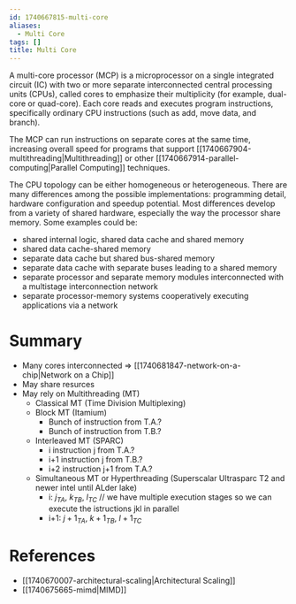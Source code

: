 ```yaml
---
id: 1740667815-multi-core
aliases:
  - Multi Core
tags: []
title: Multi Core
---
```

A multi-core processor (MCP) is a microprocessor on a single integrated circuit (IC) with two or more 
separate interconnected central processing units (CPUs), called cores to emphasize their multiplicity (for example, 
dual-core or quad-core). Each core reads and executes program instructions, 
specifically ordinary CPU instructions (such as add, move data, and branch).

The MCP can run instructions on separate cores at the same time, increasing 
overall speed for programs that support [[1740667904-multithreading|Multithreading]] or other [[1740667914-parallel-computing|Parallel Computing]] techniques.

The CPU topology can be either homogeneous or heterogeneous.
There are many differences among the possible implementations: programming detail, hardware configuration
and speedup potential. Most differences develop from a variety of shared hardware, especially the way the 
processor share memory. Some examples could be:
 - shared internal logic, shared data cache and shared memory
 - shared data cache-shared memory
 - separate data cache but shared bus-shared memory 
 - separate  data cache with separate buses leading to a shared memory
 - separate processor and separate memory modules interconnected with a multistage interconnection 
 network 
 - separate processor-memory systems cooperatively executing applications via a network 

# Summary 

- Many cores interconnected => [[1740681847-network-on-a-chip|Network on a Chip]]
- May share resurces
- May rely on Multithreading (MT)
    - Classical MT (Time Division Multiplexing)
    - Block MT (Itamium)
        - Bunch of instruction from T.A.?
        - Bunch of instruction from T.B.?
    - Interleaved MT (SPARC)
        - i instruction j from T.A.?
        - i+1 instruction j from T.B.?
        - i+2 instruction j+1 from T.A.?
    - Simultaneous MT or Hyperthreading (Superscalar Ultrasparc T2 and newer intel until ALder lake)
        - i: $j_{TA}$, $k_{TB}$, $l_{TC}$ // we have multiple execution stages so we can execute the istructions jkl in parallel
        - i+1: $j+1_{TA}$, $k+1_{TB}$, $l+1_{TC}$




# References
- [[1740670007-architectural-scaling|Architectural Scaling]]
- [[1740675665-mimd|MIMD]]
